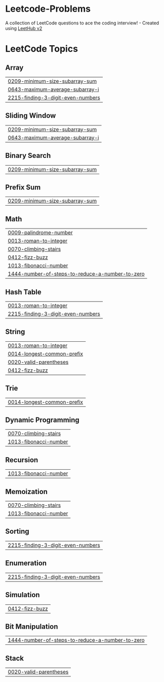 # Leetcode-Problems
A collection of LeetCode questions to ace the coding interview! - Created using [LeetHub v2](https://github.com/arunbhardwaj/LeetHub-2.0)

<!---LeetCode Topics Start-->
# LeetCode Topics
## Array
|  |
| ------- |
| [0209-minimum-size-subarray-sum](https://github.com/Gokul131/Leetcode-Problems/tree/master/0209-minimum-size-subarray-sum) |
| [0643-maximum-average-subarray-i](https://github.com/Gokul131/Leetcode-Problems/tree/master/0643-maximum-average-subarray-i) |
| [2215-finding-3-digit-even-numbers](https://github.com/Gokul131/Leetcode-Problems/tree/master/2215-finding-3-digit-even-numbers) |
## Sliding Window
|  |
| ------- |
| [0209-minimum-size-subarray-sum](https://github.com/Gokul131/Leetcode-Problems/tree/master/0209-minimum-size-subarray-sum) |
| [0643-maximum-average-subarray-i](https://github.com/Gokul131/Leetcode-Problems/tree/master/0643-maximum-average-subarray-i) |
## Binary Search
|  |
| ------- |
| [0209-minimum-size-subarray-sum](https://github.com/Gokul131/Leetcode-Problems/tree/master/0209-minimum-size-subarray-sum) |
## Prefix Sum
|  |
| ------- |
| [0209-minimum-size-subarray-sum](https://github.com/Gokul131/Leetcode-Problems/tree/master/0209-minimum-size-subarray-sum) |
## Math
|  |
| ------- |
| [0009-palindrome-number](https://github.com/Gokul131/Leetcode-Problems/tree/master/0009-palindrome-number) |
| [0013-roman-to-integer](https://github.com/Gokul131/Leetcode-Problems/tree/master/0013-roman-to-integer) |
| [0070-climbing-stairs](https://github.com/Gokul131/Leetcode-Problems/tree/master/0070-climbing-stairs) |
| [0412-fizz-buzz](https://github.com/Gokul131/Leetcode-Problems/tree/master/0412-fizz-buzz) |
| [1013-fibonacci-number](https://github.com/Gokul131/Leetcode-Problems/tree/master/1013-fibonacci-number) |
| [1444-number-of-steps-to-reduce-a-number-to-zero](https://github.com/Gokul131/Leetcode-Problems/tree/master/1444-number-of-steps-to-reduce-a-number-to-zero) |
## Hash Table
|  |
| ------- |
| [0013-roman-to-integer](https://github.com/Gokul131/Leetcode-Problems/tree/master/0013-roman-to-integer) |
| [2215-finding-3-digit-even-numbers](https://github.com/Gokul131/Leetcode-Problems/tree/master/2215-finding-3-digit-even-numbers) |
## String
|  |
| ------- |
| [0013-roman-to-integer](https://github.com/Gokul131/Leetcode-Problems/tree/master/0013-roman-to-integer) |
| [0014-longest-common-prefix](https://github.com/Gokul131/Leetcode-Problems/tree/master/0014-longest-common-prefix) |
| [0020-valid-parentheses](https://github.com/Gokul131/Leetcode-Problems/tree/master/0020-valid-parentheses) |
| [0412-fizz-buzz](https://github.com/Gokul131/Leetcode-Problems/tree/master/0412-fizz-buzz) |
## Trie
|  |
| ------- |
| [0014-longest-common-prefix](https://github.com/Gokul131/Leetcode-Problems/tree/master/0014-longest-common-prefix) |
## Dynamic Programming
|  |
| ------- |
| [0070-climbing-stairs](https://github.com/Gokul131/Leetcode-Problems/tree/master/0070-climbing-stairs) |
| [1013-fibonacci-number](https://github.com/Gokul131/Leetcode-Problems/tree/master/1013-fibonacci-number) |
## Recursion
|  |
| ------- |
| [1013-fibonacci-number](https://github.com/Gokul131/Leetcode-Problems/tree/master/1013-fibonacci-number) |
## Memoization
|  |
| ------- |
| [0070-climbing-stairs](https://github.com/Gokul131/Leetcode-Problems/tree/master/0070-climbing-stairs) |
| [1013-fibonacci-number](https://github.com/Gokul131/Leetcode-Problems/tree/master/1013-fibonacci-number) |
## Sorting
|  |
| ------- |
| [2215-finding-3-digit-even-numbers](https://github.com/Gokul131/Leetcode-Problems/tree/master/2215-finding-3-digit-even-numbers) |
## Enumeration
|  |
| ------- |
| [2215-finding-3-digit-even-numbers](https://github.com/Gokul131/Leetcode-Problems/tree/master/2215-finding-3-digit-even-numbers) |
## Simulation
|  |
| ------- |
| [0412-fizz-buzz](https://github.com/Gokul131/Leetcode-Problems/tree/master/0412-fizz-buzz) |
## Bit Manipulation
|  |
| ------- |
| [1444-number-of-steps-to-reduce-a-number-to-zero](https://github.com/Gokul131/Leetcode-Problems/tree/master/1444-number-of-steps-to-reduce-a-number-to-zero) |
## Stack
|  |
| ------- |
| [0020-valid-parentheses](https://github.com/Gokul131/Leetcode-Problems/tree/master/0020-valid-parentheses) |
<!---LeetCode Topics End-->